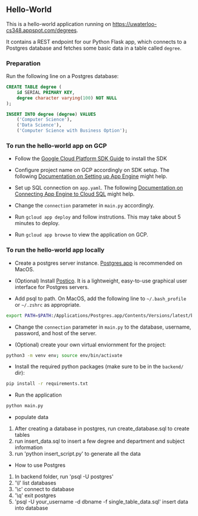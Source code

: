## Hello-World

This is a hello-world application running on https://uwaterloo-cs348.appspot.com/degrees.

It contains a REST endpoint for our Python Flask app, which connects to a Postgres database and fetches some basic data in a table called `degree`.

### Preparation

Run the following line on a Postgres database:
```sql
CREATE TABLE degree (
    id SERIAL PRIMARY KEY,
    degree character varying(100) NOT NULL
);

INSERT INTO degree (degree) VALUES
    ('Computer Science'),
    ('Data Science'),
    ('Computer Science with Business Option');
```

### To run the hello-world app on GCP

- Follow the [Google Cloud Platform SDK Guide](https://cloud.google.com/sdk/docs/#install_the_latest_cloud_sdk_version) to install the SDK 

- Configure project name on GCP accordingly on SDK setup. The following [Documentation on Setting up App Engine](https://cloud.google.com/appengine/docs/flexible/python/quickstart) might help.

- Set up SQL connection on `app.yaml`. The following [Documentation on Connecting App Engine to Cloud SQL](https://cloud.google.com/sql/docs/postgres/connect-app-engine?fbclid=IwAR0LBNb_DexKhsCqh4ycqH1Zl5CF2b-1re4rOSrIT3EwWqGLkWvW7htAn7E#configuring) might help.

- Change the `connection` parameter in `main.py` accordingly.

- Run `gcloud app deploy` and follow instrutions. This may take about 5 minutes to deploy.

- Run `gcloud app browse` to view the application on GCP.


### To run the hello-world app locally

- Create a postgres server instance. [Postgres.app](https://postgresapp.com/) is recommended on MacOS.

- (Optional) Install [Postico](https://eggerapps.at/postico/). It is a lightweight, easy-to-use graphical user interface for Postgres servers.

- Add psql to path. On MacOS, add the following line to `~/.bash_profile` or `~/.zshrc` as appropriate.
```bash
export PATH=$PATH:/Applications/Postgres.app/Contents/Versions/latest/bin
```

- Change the `connection` parameter in `main.py` to the database, username, password, and host of the server.

- (Optional) create your own virtual enviornment for the project:
```bash
python3 -m venv env; source env/bin/activate
```

- Install the required python packages (make sure to be in the `backend/` dir):
```bash
pip install -r requirements.txt
```

- Run the application 
```bash
python main.py
```

- populate data
1) After creating a database in postgres, run create_database.sql to create tables
2) run insert_data.sql to insert a few degree and department and subject information
3) run 'python insert_script.py' to generate all the data

- How to use Postgres
1) In backend folder, run 'psql -U postgres'
2) '\l' list databases
3) '\c' connect to database
4) '\q' exit postgres
5) 'psql -U your_username -d dbname -f single_table_data.sql' insert data into database
